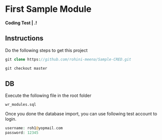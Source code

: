 # First Sample Module

**Coding Test | .!**

## Instructions

Do the following steps to get this project

``` php
git clone https://github.com/rohini-meena/Sample-CRED.git

git checkout master 

```

## DB

Execute the following file in the root folder

``` 
wr_modules.sql
```

Once you done the database import, you can use following test account to login.

``` php
username: roh1@yopmail.com
password: 12345 
```
